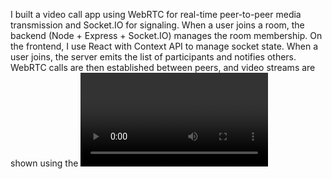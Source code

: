 I built a video call app using WebRTC for real-time peer-to-peer media transmission and Socket.IO for signaling. When a user joins a room, the backend (Node + Express + Socket.IO) manages the room membership. On the frontend, I use React with Context API to manage socket state. When a user joins, the server emits the list of participants and notifies others. WebRTC calls are then established between peers, and video streams are shown using the <video> element. The app supports dynamic joining and leaving of users in real-time.
